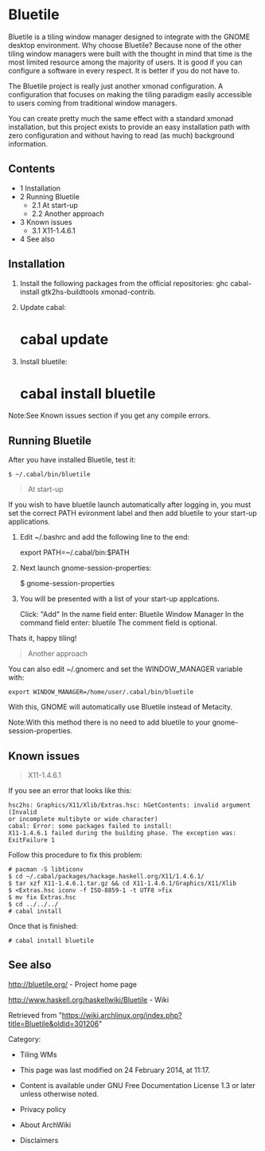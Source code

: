 Bluetile
========

Bluetile is a tiling window manager designed to integrate with the GNOME
desktop environment. Why choose Bluetile? Because none of the other
tiling window managers were built with the thought in mind that time is
the most limited resource among the majority of users. It is good if you
can configure a software in every respect. It is better if you do not
have to.

The Bluetile project is really just another xmonad configuration. A
configuration that focuses on making the tiling paradigm easily
accessible to users coming from traditional window managers.

You can create pretty much the same effect with a standard xmonad
installation, but this project exists to provide an easy installation
path with zero configuration and without having to read (as much)
background information.

Contents
--------

-   1 Installation
-   2 Running Bluetile
    -   2.1 At start-up
    -   2.2 Another approach
-   3 Known issues
    -   3.1 X11-1.4.6.1
-   4 See also

Installation
------------

1. Install the following packages from the official repositories: ghc
cabal-install gtk2hs-buildtools xmonad-contrib.

2. Update cabal:

    # cabal update

3. Install bluetile:

    # cabal install bluetile

Note:See Known issues section if you get any compile errors.

Running Bluetile
----------------

After you have installed Bluetile, test it:

    $ ~/.cabal/bin/bluetile

> At start-up

If you wish to have bluetile launch automatically after logging in, you
must set the correct PATH evironment label and then add bluetile to your
start-up applications.

1. Edit ~/.bashrc and add the following line to the end:

    export PATH=~/.cabal/bin:$PATH

2. Next launch gnome-session-properties:

    $ gnome-session-properties

3. You will be presented with a list of your start-up applcations.

    Click: "Add"
    In the name field enter: Bluetile Window Manager
    In the command field enter: bluetile
    The comment field is optional.

Thats it, happy tiling!

> Another approach

You can also edit ~/.gnomerc and set the WINDOW_MANAGER variable with:

    export WINDOW_MANAGER=/home/user/.cabal/bin/bluetile

With this, GNOME will automatically use Bluetile instead of Metacity.

Note:With this method there is no need to add bluetile to your
gnome-session-properties.

Known issues
------------

> X11-1.4.6.1

If you see an error that looks like this:

    hsc2hs: Graphics/X11/Xlib/Extras.hsc: hGetContents: invalid argument (Invalid 
    or incomplete multibyte or wide character) 
    cabal: Error: some packages failed to install: 
    X11-1.4.6.1 failed during the building phase. The exception was: 
    ExitFailure 1 

Follow this procedure to fix this problem:

    # pacman -S libticonv
    $ cd ~/.cabal/packages/hackage.haskell.org/X11/1.4.6.1/
    $ tar xzf X11-1.4.6.1.tar.gz && cd X11-1.4.6.1/Graphics/X11/Xlib
    $ <Extras.hsc iconv -f ISO-8859-1 -t UTF8 >fix
    $ mv fix Extras.hsc
    $ cd ../../../
    # cabal install

Once that is finished:

    # cabal install bluetile

See also
--------

http://bluetile.org/ - Project home page

http://www.haskell.org/haskellwiki/Bluetile - Wiki

Retrieved from
"https://wiki.archlinux.org/index.php?title=Bluetile&oldid=301206"

Category:

-   Tiling WMs

-   This page was last modified on 24 February 2014, at 11:17.
-   Content is available under GNU Free Documentation License 1.3 or
    later unless otherwise noted.
-   Privacy policy
-   About ArchWiki
-   Disclaimers
